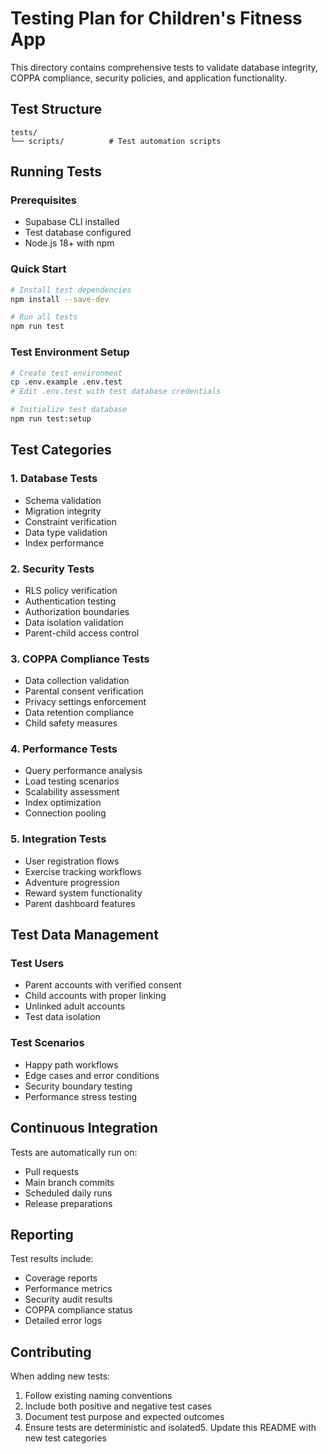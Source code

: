 # Testing Plan for Children's Fitness App

This directory contains comprehensive tests to validate database integrity, COPPA compliance, security policies, and application functionality.

## Test Structure

```
tests/
└── scripts/          # Test automation scripts
```

## Running Tests

### Prerequisites
- Supabase CLI installed
- Test database configured
- Node.js 18+ with npm

### Quick Start
```bash
# Install test dependencies
npm install --save-dev

# Run all tests
npm run test

```

### Test Environment Setup
```bash
# Create test environment
cp .env.example .env.test
# Edit .env.test with test database credentials

# Initialize test database
npm run test:setup
```

## Test Categories

### 1. Database Tests
- Schema validation
- Migration integrity
- Constraint verification
- Data type validation
- Index performance

### 2. Security Tests
- RLS policy verification
- Authentication testing
- Authorization boundaries
- Data isolation validation
- Parent-child access control

### 3. COPPA Compliance Tests
- Data collection validation
- Parental consent verification
- Privacy settings enforcement
- Data retention compliance
- Child safety measures

### 4. Performance Tests
- Query performance analysis
- Load testing scenarios
- Scalability assessment
- Index optimization
- Connection pooling

### 5. Integration Tests
- User registration flows
- Exercise tracking workflows
- Adventure progression
- Reward system functionality
- Parent dashboard features

## Test Data Management

### Test Users
- Parent accounts with verified consent
- Child accounts with proper linking
- Unlinked adult accounts
- Test data isolation

### Test Scenarios
- Happy path workflows
- Edge cases and error conditions
- Security boundary testing
- Performance stress testing

## Continuous Integration

Tests are automatically run on:
- Pull requests
- Main branch commits
- Scheduled daily runs
- Release preparations

## Reporting

Test results include:
- Coverage reports
- Performance metrics
- Security audit results
- COPPA compliance status
- Detailed error logs

## Contributing

When adding new tests:
1. Follow existing naming conventions
2. Include both positive and negative test cases
3. Document test purpose and expected outcomes
4. Ensure tests are deterministic and isolated5. Update this README with new test categories
